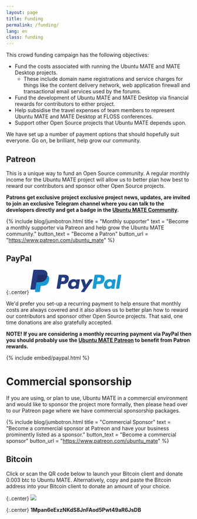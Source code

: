 ```yaml
---
layout: page
title: Funding
permalink: /funding/
lang: en
class: funding
---
```


This crowd funding campaign has the following objectives:

  * Fund the costs associated with running the Ubuntu MATE and MATE Desktop projects.
    * These include domain name registrations and service charges for things like the content delivery network, web application firewall and transactional email services used by the forums.
  * Fund the development of Ubuntu MATE and MATE Desktop via financial rewards for contributors to either project.
  * Help subsidise the travel expenses of team members to represent Ubuntu MATE and MATE Desktop at FLOSS conferences.
  * Support other Open Source projects that Ubuntu MATE depends upon.

We have set up a number of payment options that should hopefully suit
everyone. Go on, be brilliant, help grow our community.

## Patreon

This is a unique way to fund an Open Source community. A regular
monthly income for the Ubuntu MATE project will allow us to better plan
how best to reward our contributors and sponsor other Open Source
projects.

**Patrons get exclusive project exclusive project news, updates, are invited
to join an exclusive Telegram channel where you can talk to the developers
directly and get a badge in the [Ubuntu MATE Community](https://ubuntu-mate.community).**


{% include blog/jumbotron.html
    title = "Monthly supporter"
    text = "Become a monthly supporter via Patreon and help grow the Ubuntu MATE community."
    button_text = "Become a Patron"
    button_url = "https://www.patreon.com/ubuntu_mate"
%}


## PayPal

{:.center}
![PayPal logo](/images/brands/paypal.svg)

We'd prefer you set-up a recurring payment to help ensure that monthly
costs are always covered and it also allows us to better plan how to
reward our contributors and sponsor other Open Source projects.
That said, one time donations are also gratefully accepted.

**NOTE! If you are considering a monthly recurring payment via PayPal then
you should probably use the [Ubuntu MATE Patreon](https://www.patreon.com/ubuntu_mate)
to benefit from Patron rewards.**

{% include embed/paypal.html %}


# Commercial sponsorship

If you are using, or plan to use, Ubuntu MATE in a commercial
environment and would like to sponsor the project more formally, then
please head over to our Patreon page where we have commercial
sponsorship packages.


{% include blog/jumbotron.html
    title = "Commercial Sponsor"
    text = "Become a commercial sponsor at Patreon
            and have your business prominently listed as a sponsor."
    button_text = "Become a commercial sponsor"
    button_url = "https://www.patreon.com/ubuntu_mate"
%}


## Bitcoin

Click or scan the QR code below to launch your Bitcoin client and
donate 0.003 btc to Ubuntu MATE. Alternatively, copy and paste the
Bitcoin address into your Bitcoin client to donate an amount of your choice.

{:.center}
[![](https://chart.googleapis.com/chart?chs=384x384&cht=qr&chl=bitcoin:1Mpan6eExzNKdS8JnFAod5Pwt49aR6JsDB?amount=0.003&message=Donate_0.003_btc_to_Ubuntu_MATE)](bitcoin:1Mpan6eExzNKdS8JnFAod5Pwt49aR6JsDB?amount=0.015&label=Ubuntu%20MATE)

{:.center}
**1Mpan6eExzNKdS8JnFAod5Pwt49aR6JsDB**
